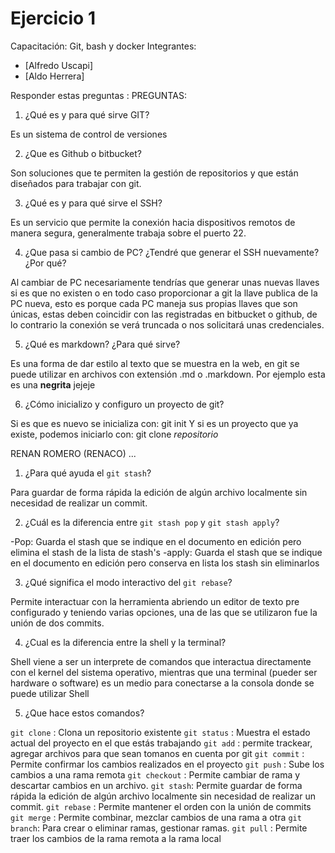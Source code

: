 # Ejercicio 1
Capacitación: Git, bash y docker
Integrantes:
- [Alfredo Uscapi]
- [Aldo Herrera]

Responder estas preguntas :
PREGUNTAS:
1. ¿Qué es y para qué sirve GIT?

Es un sistema de control de versiones

2. ¿Que es Github o bitbucket?

Son soluciones que te permiten la gestión de repositorios y que están diseñados para trabajar con git.

3. ¿Qué es y para qué sirve el SSH?

Es un servicio que permite la conexión hacia dispositivos remotos de manera segura, generalmente trabaja sobre el puerto 22.

4. ¿Que pasa si cambio de PC? ¿Tendré que generar el SSH nuevamente?¿Por qué?

Al cambiar de PC necesariamente tendrías que generar unas nuevas llaves si es que no existen o en todo caso proporcionar a git la llave publica de la PC nueva, esto es porque cada PC maneja sus propias llaves que son únicas, estas deben coincidir con las registradas en bitbucket o github, de lo contrario la conexión se verá truncada o nos solicitará unas credenciales.

5. ¿Qué es markdown? ¿Para qué sirve?

Es una forma de dar estilo al texto que se muestra en la web, en git se puede utilizar en archivos con extensión .md o .markdown.
Por ejemplo esta es una **negrita** jejeje


6. ¿Cómo inicializo y configuro un proyecto de git?

Si es que es nuevo se inicializa con: git init
Y si es un proyecto que ya existe, podemos iniciarlo con: git clone *repositorio*

RENAN ROMERO (RENACO)
...


1. ¿Para qué ayuda el `git stash`?

Para guardar de forma rápida la edición de algún archivo localmente sin necesidad de realizar un commit.

2. ¿Cuál es la diferencia entre `git stash pop` y `git stash apply`?

-Pop: Guarda el stash que se indique en el documento en edición pero elimina el stash de la lista de stash's
-apply: Guarda el stash que se indique en el documento en edición pero conserva en lista los stash sin eliminarlos

3. ¿Qué significa el modo interactivo del `git rebase`?

Permite interactuar con la herramienta abriendo un editor de texto pre configurado y teniendo varias opciones, una de las que se utilizaron fue la unión de dos commits.

4. ¿Cual es la diferencia entre la shell y la terminal?

Shell viene a ser un interprete de comandos que interactua directamente con el kernel del sistema operativo, mientras que una terminal (pueder ser hardware o software) es un medio para conectarse a la consola donde se puede utilizar Shell

5. ¿Que hace estos comandos?

`git clone` : Clona un repositorio existente
`git status` : Muestra el estado actual del proyecto en el que estás trabajando
`git add` : permite trackear, agregar archivos para que sean tomanos en cuenta por git
`git commit` : Permite confirmar los cambios realizados en el proyecto
`git push` : Sube los cambios a una rama remota
`git checkout` : Permite cambiar de rama y descartar cambios en un archivo.
`git stash`: Permite guardar de forma rápida la edición de algún archivo localmente sin necesidad de realizar un commit.
`git rebase` : Permite mantener el orden con la unión de commits
`git merge` : Permite combinar, mezclar cambios de una rama a otra
`git branch`: Para crear o eliminar ramas, gestionar ramas.
`git pull` : Permite traer los cambios de la rama remota a la rama local

